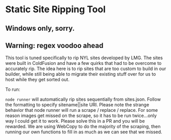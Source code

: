 # Static Site Ripping Tool

## Windows only, sorry.

## Warning: regex voodoo ahead

This tool is tuned specifically to rip NYL sites developed by LMG. The sites were built in ColdFusion and have a few quirks that had to be overcome to accurately rip. The idea here is to rip sites that are too custom to build in our builder, while still being able to migrate their existing stuff over for us to host while they get sorted out.

To run:

`node runner` will automatically rip sites sequentially from sites.json. Follow the formatting to specify sitename||site URI. Please note the strange behavior that node runner will run a scrape / replace / replace. For some reason images get missed on the scrape, so it has to be run twice...only way I could get it to work. Please solve this in a PR and you will be rewarded. We are using WebCopy to do the majority of the scraping, then running our own functions to fill in as much as we can see that we missed.

